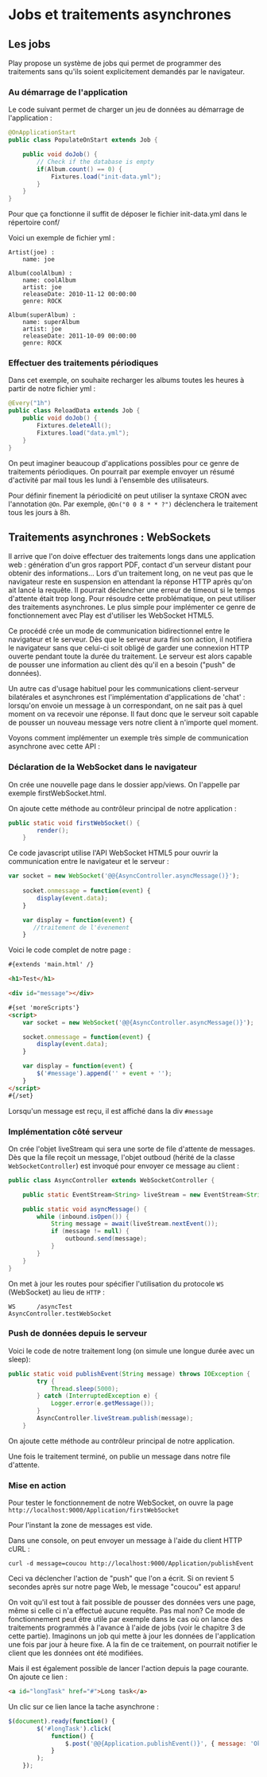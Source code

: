 # Jobs et traitements asynchrones

## Les jobs

Play propose un système de jobs qui permet de programmer des traitements sans qu'ils soient explicitement demandés par le navigateur.

### Au démarrage de l'application

Le code suivant permet de charger un jeu de données au démarrage de l'application :

~~~ java
@OnApplicationStart
public class PopulateOnStart extends Job {

    public void doJob() {
        // Check if the database is empty
        if(Album.count() == 0) {
            Fixtures.load("init-data.yml");
        }
    }
}
~~~

Pour que ça fonctionne il suffit de déposer le fichier init-data.yml dans le répertoire conf/

Voici un exemple de fichier yml :

	Artist(joe) :
	    name: joe

	Album(coolAlbum) :
	    name: coolAlbum
	    artist: joe
	    releaseDate: 2010-11-12 00:00:00
	    genre: ROCK

	Album(superAlbum) :
	    name: superAlbum
	    artist: joe
	    releaseDate: 2011-10-09 00:00:00
	    genre: ROCK

### Effectuer des traitements périodiques

Dans cet exemple, on souhaite recharger les albums toutes les heures à partir de notre fichier yml :

~~~ java 	
@Every("1h")
public class ReloadData extends Job {
    public void doJob() {
        Fixtures.deleteAll();
        Fixtures.load("data.yml");
    }
}
~~~ 

On peut imaginer beaucoup d'applications possibles pour ce genre de traitements périodiques. On pourrait par exemple envoyer un résumé d'activité par mail tous les lundi à l'ensemble des utilisateurs.

Pour définir finement la périodicité on peut utiliser la syntaxe CRON avec l'annotation `@On`. Par exemple, `@On("0 0 8 * * ?")` déclenchera le traitement tous les jours à 8h.
	

## Traitements asynchrones : WebSockets

Il arrive que l'on doive effectuer des traitements longs dans une application web : génération d'un gros rapport PDF, contact d'un serveur distant pour obtenir des informations... 
Lors d'un traitement long, on ne veut pas que le navigateur reste en suspension en attendant la réponse HTTP après qu'on ait lancé la requête. Il pourrait déclencher une erreur de timeout si le temps d'attente était trop long.
Pour résoudre cette problématique, on peut utiliser des traitements asynchrones. Le plus simple pour implémenter ce genre de fonctionnement avec Play est d'utiliser les WebSocket HTML5.

Ce procédé crée un mode de communication bidirectionnel entre le navigateur et le serveur. Dès que le serveur aura fini son action, il notifiera le navigateur sans que celui-ci soit obligé de garder une connexion HTTP ouverte pendant toute la durée du traitement. Le serveur est alors capable de pousser une information au client dès qu'il en a besoin ("push" de données).

Un autre cas d'usage habituel pour les communications client-serveur bilatérales et asynchrones est l'implémentation d'applications de 'chat' : lorsqu'on envoie un message à un correspondant, on ne sait pas à quel moment on va recevoir une réponse. Il faut donc que le serveur soit capable de pousser un nouveau message vers notre client à n'importe quel moment. 

Voyons comment implémenter un exemple très simple de communication asynchrone avec cette API :

### Déclaration de la WebSocket dans le navigateur

On crée une nouvelle page dans le dossier app/views. On l'appelle par exemple firstWebSocket.html.

On ajoute cette méthode au contrôleur principal de notre application : 

~~~ java 
public static void firstWebSocket() {
        render();
    }
~~~ 

Ce code javascript utilise l'API WebSocket HTML5 pour ouvrir la communication entre le navigateur et le serveur :

~~~ javascript 
var socket = new WebSocket('@@{AsyncController.asyncMessage()}');
	
    socket.onmessage = function(event) {
        display(event.data);
    }

    var display = function(event) {
       //traitement de l'évenement
    }
~~~

Voici le code complet de notre page :

~~~ html
#{extends 'main.html' /}

<h1>Test</h1>

<div id="message"></div>

#{set 'moreScripts'}
<script>
    var socket = new WebSocket('@@{AsyncController.asyncMessage()}');

    socket.onmessage = function(event) {
        display(event.data);
    }

	var display = function(event) {
        $('#message').append('' + event + '');
    }
</script>
#{/set}
~~~

Lorsqu'un message est reçu, il est affiché dans la div `#message`


### Implémentation côté serveur

On crée l'objet liveStream qui sera une sorte de file d'attente de messages. Dès que la file reçoit un message, l'objet outboud (hérité de la classe `WebSocketController`) est invoqué pour envoyer ce message au client :

~~~ java 
public class AsyncController extends WebSocketController {

    public static EventStream<String> liveStream = new EventStream<String>();

    public static void asyncMessage() {
        while (inbound.isOpen()) {
            String message = await(liveStream.nextEvent());
            if (message != null) {
                outbound.send(message);
            }
        }
    }
}
~~~

On met à jour les routes pour spécifier l'utilisation du protocole `WS` (WebSocket) au lieu de `HTTP` : 

	WS      /asyncTest                                              AsyncController.testWebSocket
	

### Push de données depuis le serveur

Voici le code de notre traitement long (on simule une longue durée avec un sleep): 

~~~ java 
public static void publishEvent(String message) throws IOException {
        try {
            Thread.sleep(5000);
        } catch (InterruptedException e) {
            Logger.error(e.getMessage());
        }
        AsyncController.liveStream.publish(message);
    }
~~~

On ajoute cette méthode au contrôleur principal de notre application.

Une fois le traitement terminé, on publie un message dans notre file d'attente. 

### Mise en action

Pour tester le fonctionnement de notre WebSocket, on ouvre la page `http://localhost:9000/Application/firstWebSocket`

Pour l'instant la zone de messages est vide.

Dans une console, on peut envoyer un message à l'aide du client HTTP cURL :

	curl -d message=coucou http://localhost:9000/Application/publishEvent

Ceci va déclencher l'action de "push" que l'on a écrit. Si on revient 5 secondes après sur notre page Web, le message "coucou" est apparu!

On voit qu'il est tout à fait possible de pousser des données vers une page, même si celle ci n'a effectué aucune requête. Pas mal non?
Ce mode de fonctionnement peut être utile par exemple dans le cas où on lance des traitements programmés à l'avance à l'aide de jobs (voir le chapitre 3 de cette partie).
Imaginons un job qui mette à jour les données de l'application une fois par jour à heure fixe. A la fin de ce traitement, on pourrait notifier le client que les données ont été modifiées.

Mais il est également possible de lancer l'action depuis la page courante. On ajoute ce lien : 

~~~ html
<a id="longTask" href="#">Long task</a> 
~~~ 

Un clic sur ce lien lance la tache asynchrone :

~~~ javascript 
$(document).ready(function() {
        $('#longTask').click(
            function() {
                $.post('@@{Application.publishEvent()}', { message: 'Ok it works!!! ' } );
            }
        );
    });
~~~
